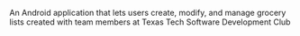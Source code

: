 An Android application that lets users create, modify, and manage grocery lists created with team members at Texas Tech Software Development Club
